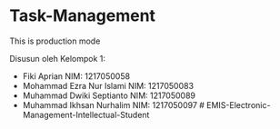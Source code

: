 # Task-Management

This is production mode

Disusun oleh Kelompok 1:

- Fiki Aprian NIM: 1217050058
- Mohammad Ezra Nur Islami NIM: 1217050083
- Muhammad Dwiki Septianto NIM: 1217050089
- Muhammad Ikhsan Nurhalim NIM: 1217050097
#   E M I S - E l e c t r o n i c - M a n a g e m e n t - I n t e l l e c t u a l - S t u d e n t  
 